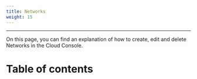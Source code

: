 ```yaml
---
title: Networks
weight: 15
---
```

___
On this page, you can find an explanation of how to create, edit and delete Networks in the Cloud Console.

# Table of contents